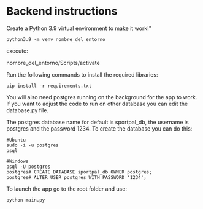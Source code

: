 # Backend instructions

Create a Python 3.9 virtual environment to make it work!"
```
python3.9 -m venv nombre_del_entorno
```
execute:

nombre_del_entorno/Scripts/activate

Run the following commands to install the required libraries:


```
pip install -r requirements.txt
```

You will also need postgres running on the background for the app to work. If you want to adjust the code to run on other database you can edit the database.py file.

The postgres database name for default is sportpal_db, the username is postgres and the password 1234. To create the database you can do this:

```
#Ubuntu
sudo -i -u postgres
psql

#Windows
psql -U postgres
postgres# CREATE DATABASE sportpal_db OWNER postgres;
postgres# ALTER USER postgres WITH PASSWORD '1234';
```

To launch the app go to the root folder and use:

```
python main.py
```
